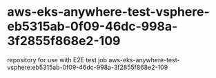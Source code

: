 # aws-eks-anywhere-test-vsphere-eb5315ab-0f09-46dc-998a-3f2855f868e2-109
repository for use with E2E test job aws-eks-anywhere-test-vsphere:eb5315ab-0f09-46dc-998a-3f2855f868e2-109
